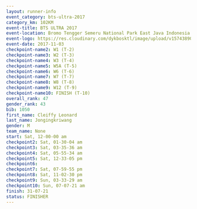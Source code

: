```yaml
---
layout: runner-info 
event_category: bts-ultra-2017 
category_km: 102KM 
event-title: BTS ULTRA 2017 
event-location: Bromo Tengger Semeru National Park East Java Indonesia 
event-logo: https://res.cloudinary.com/dykbosktl/image/upload/v1574389068/Logo/btsultra-profilpic_qfpjxb.png 
event-date: 2017-11-03 
checkpoint-name2: W1 (T-2) 
checkpoint-name3: W2 (T-3) 
checkpoint-name4: W3 (T-4) 
checkpoint-name5: W5A (T-5) 
checkpoint-name6: W6 (T-6) 
checkpoint-name7: W7 (T-7) 
checkpoint-name8: W8 (T-8) 
checkpoint-name9: W12 (T-9) 
checkpoint-name10: FINISH (T-10) 
overall_rank: 47
gender_rank: 43
bib: 1050
first_name: Cleiffy Leonard
last_name: Jongingkriwang
gender: M
team_name: None
start: Sat, 12-00-00 am
checkpoint2: Sat, 01-30-04 am
checkpoint3: Sat, 03-35-36 am
checkpoint4: Sat, 05-55-34 am
checkpoint5: Sat, 12-33-05 pm
checkpoint6: 
checkpoint7: Sat, 07-59-55 pm
checkpoint8: Sat, 11-02-30 pm
checkpoint9: Sun, 03-33-29 am
checkpoint10: Sun, 07-07-21 am
finish: 31-07-21
status: FINISHER
---
```

